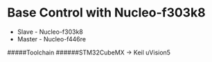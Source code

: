 # Base Control with Nucleo-f303k8
- Slave - Nucleo-f303k8
- Master - Nucleo-f446re


#####Toolchain
######STM32CubeMX -> Keil uVision5
